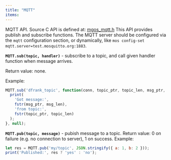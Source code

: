 ```yaml
---
title: "MQTT"
items:
---
```


 MQTT API. Source C API is defined at:
 [mgos_mqtt.h](https://github.com/cesanta/mongoose-os/blob/master/fw/src/mgos_mqtt.h)
 This API provides publish and subscribe functions. The MQTT server should
 be configured via the `mqtt` configuration section, or dynamically, like
 `mos config-set mqtt.server=test.mosquitto.org:1883`.



 **`MQTT.sub(topic, handler)`** - subscribe to a topic, and call given
 handler function when message arrives.

 Return value: none.

 Example:
 ```javascript
 MQTT.sub('dfrank_topic', function(conn, topic_ptr, topic_len, msg_ptr, msg_len) {
   print(
     'Got message:',
     fstr(msg_ptr, msg_len),
     'from topic:',
     fstr(topic_ptr, topic_len)
   );
 }, null);
 ```



 **`MQTT.pub(topic, message)`** - pubish message to a topic. Return value:
 0 on failure (e.g. no connection to server), 1 on success. Example:
 ```javascript
 let res = MQTT.pub('my/topic', JSON.stringify({ a: 1, b: 2 }));
 print('Published:', res ? 'yes' : 'no');
 ```

